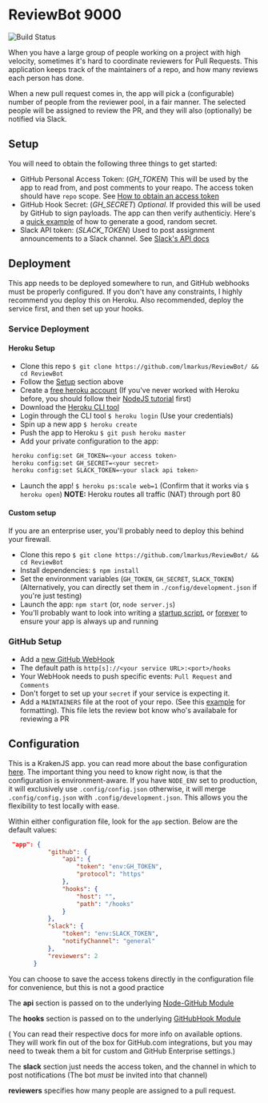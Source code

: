 ReviewBot 9000
===========
![Build Status](https://travis-ci.org/lmarkus/ReviewBot.svg?branch=master)

When you have a large group of people working on a project with high velocity, 
sometimes it's hard to coordinate reviewers for Pull Requests. This application
keeps track of the maintainers of a repo, and how many reviews each person has done.

When a new pull request comes in, the app will pick a (configurable) number of people
from the reviewer pool, in a fair manner.  The selected people will be assigned to review
the PR, and they will also (optionally) be notified via Slack.

## Setup

You will need to obtain the following three things to get started:

* GitHub Personal Access Token: (*GH_TOKEN*) This will be used by the app to read from, and post comments to your reapo. The access token
should have `repo` scope. See [How to obtain an access token](https://help.github.com/articles/creating-an-access-token-for-command-line-use/)
* GitHub Hook Secret: (*GH_SECRET*) *Optional*. If provided this will be used by GitHub to sign payloads. The app can then verify authenticiy.
Here's a [quick example](https://repl.it/F75H/0) of how to generate a good, random secret.
* Slack API token: (*SLACK_TOKEN*) Used to post assignment announcements to a Slack channel. See [Slack's API docs](https://get.slack.help/hc/en-us/articles/215770388-Create-and-regenerate-API-tokens)

## Deployment
This app needs to be deployed somewhere to run, and GitHub webhooks must be properly configured.
If you don't have any constraints, I highly recommend you deploy this on Heroku.
Also recommended, deploy the service first, and then set up your hooks.

### Service Deployment
#### Heroku Setup
* Clone this repo `$ git clone https://github.com/lmarkus/ReviewBot/ && cd ReviewBot`
* Follow the [Setup](#Setup) section above
* Create a [free heroku account](https://signup.heroku.com/) (If you've never worked with Heroku before, you should follow their [NodeJS tutorial](https://devcenter.heroku.com/articles/getting-started-with-nodejs#set-up) first)
* Download the [Heroku CLI tool](https://devcenter.heroku.com/articles/heroku-cli)
* Login through the CLI tool `$ heroku login` (Use your credentials)
* Spin up a new app `$ heroku create`
* Push the app to Heroku `$ git push heroku master`
* Add your private configuration to the app: 
```bash
 heroku config:set GH_TOKEN=<your access token>
 heroku config:set GH_SECRET=<your secret>
 heroku config:set SLACK_TOKEN=<your slack api token>
```
* Launch the app! `$ heroku ps:scale web=1` (Confirm that it works via `$ heroku open`)
**NOTE:** Heroku routes all traffic (NAT) through port 80 

#### Custom setup
If you are an enterprise user, you'll probably need to deploy this behind your firewall.
* Clone this repo `$ git clone https://github.com/lmarkus/ReviewBot/ && cd ReviewBot`
* Install dependencies: `$ npm install`
* Set the environment variables (`GH_TOKEN`, `GH_SECRET`, `SLACK_TOKEN`) (Alternatively, you can directly set them in `./config/development.json` if you're just testing)
* Launch the app: `npm start` (or, `node server.js`)
* You'll probably want to look into writing a [startup script](https://blog.jalada.co.uk/simple-upstart-script-to-keep-a-node-process-alive/), or [forever](https://www.npmjs.com/package/forever) to ensure your app is always up and running

### GitHub Setup
* Add a [new GitHub WebHook](https://developer.github.com/webhooks/creating/)
* The default path is `http[s]://<your service URL>:<port>/hooks`
* Your WebHook needs to push specific events: `Pull Request` and `Comments`
* Don't forget to set up your `secret` if your service is expecting it.
* Add a `MAINTAINERS` file at the root of your repo. (See this [example](blob/master/test/fixtures/MAINTAINERS) for formatting). This file lets the review bot know who's availabale for reviewing a PR


## Configuration

This is a KrakenJS app. you can read more about the base configuration [here](http://krakenjs.com/index.html#configuration).
The important thing you need to know right now, is that the configuration is environment-aware.
If you have `NODE_ENV` set to production, it will exclusively use `.config/config.json` otherwise, it will merge `.config/config.json` with `.config/development.json`.
This allows you the flexibility to test locally  with ease.

 Within either configuration file, look for the `app` section.
 Below are the default values:
 
 ```json  
  "app": {
            "github": {
                "api": {
                    "token": "env:GH_TOKEN",
                    "protocol": "https"
                },
                "hooks": {
                    "host": "",
                    "path": "/hooks"
                }
            },
            "slack": {
                "token": "env:SLACK_TOKEN",
                "notifyChannel": "general"
            },
            "reviewers": 2
        }
```
 
 You can choose to save the access tokens directly in the configuration file for convenience, but this is not a good practice
 
 The **api** section is passed on to the underlying [Node-GitHub Module](https://github.com/mikedeboer/node-github)
 
 The **hooks** section is passed on to the underlying [GitHubHook Module](https://github.com/nlf/node-github-hook) 
 
 ( You can read their respective docs for more info on available options.
   They will work fin out of the box for GitHub.com integrations, but you may need to tweak them a bit for custom and
   GitHub Enterprise settings.)
 
 The **slack** section just needs the access token, and the channel in which to post notifications (The bot *must* be invited into that channel)
 
 **reviewers** specifies how many people are assigned to a pull request.
 

  

